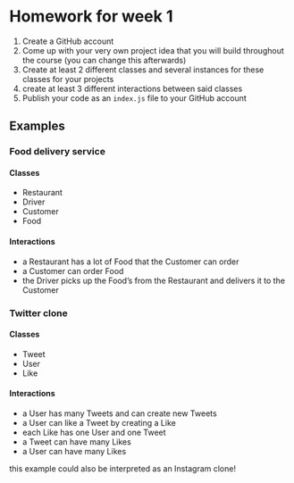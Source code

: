 # Homework for week 1

1) Create a GitHub account
2) Come up with your very own project idea that you will build throughout the course (you can change this afterwards)
3) Create at least 2 different classes and several instances for these classes for your projects
4) create at least 3 different interactions between said classes
5) Publish your code as an `index.js` file to your GitHub account

## Examples
### Food delivery service
#### Classes
- Restaurant
- Driver
- Customer
- Food

#### Interactions
- a Restaurant has a lot of Food that the Customer can order
- a Customer can order Food
- the Driver picks up the Food’s from the Restaurant and delivers it to the Customer


### Twitter clone
#### Classes
- Tweet
- User
- Like

#### Interactions
- a User has many Tweets and can create new Tweets
- a User can like a Tweet by creating a Like
- each Like has one User and one Tweet
- a Tweet can have many Likes
- a User can have many Likes

this example could also be interpreted as an Instagram clone!